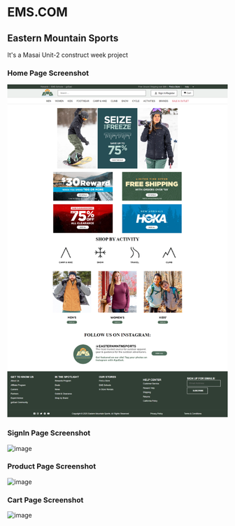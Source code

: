 # EMS.COM

## Eastern Mountain Sports

It's a Masai Unit-2 construct week project

### Home Page Screenshot

![image](https://github.com/Danish0611/handsome-hydrant-4081/blob/main/Assets/homepage.png)

### SignIn Page Screenshot

![image]()

### Product Page Screenshot

![image]()

### Cart Page Screenshot

![image]()